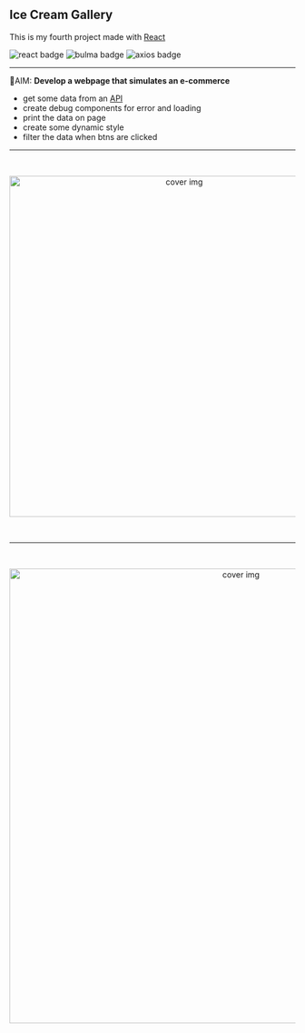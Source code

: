 
## Ice Cream Gallery 
This is my fourth project made with <a href="https://react.dev/"> React </a>


<img src="https://img.shields.io/badge/REACT-%5E18.2.0-blue" alt="react badge" /> <img src="https://img.shields.io/badge/BULMA-v0.9.4-brightgreen" alt="bulma badge"/> <img src="https://img.shields.io/badge/AXIOS-API-red" alt="axios badge"/>

<hr/>

📌AIM: **Develop a webpage that simulates an e-commerce**
- get some data from an <a href="https://react--course-api.herokuapp.com/api/v1/data/gelateria">API</a>
- create debug components for error and loading 
- print the data on page 
- create some dynamic style 
- filter the data when btns are clicked

<hr/>


<br/>

<p align="center">
 <img src="https://user-images.githubusercontent.com/36935960/230374190-e11c40f8-19c6-475f-805e-1c93fb808f1c.png" alt="cover img" width="600"/>  
</p>
<br/>
<hr/>
<br/>
<p align="center">
<img src="https://user-images.githubusercontent.com/36935960/230374694-dabae796-dd38-4421-aba1-e27f9c5afde9.png" alt="cover img" width="800"/>  
</p>
